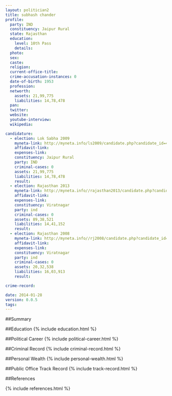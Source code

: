 ```yaml
---
layout: politician2
title: subhash chander
profile: 
  party: IND
  constituency: Jaipur Rural
  state: Rajasthan
  education: 
    level: 10th Pass
    details: 
  photo: 
  sex: 
  caste: 
  religion: 
  current-office-title: 
  crime-accusation-instances: 0
  date-of-birth: 1953
  profession: 
  networth: 
    assets: 21,99,775
    liabilities: 14,78,478
  pan: 
  twitter: 
  website: 
  youtube-interview: 
  wikipedia: 

candidature: 
  - election: Lok Sabha 2009
    myneta-link: http://myneta.info/ls2009/candidate.php?candidate_id=4813
    affidavit-link: 
    expenses-link: 
    constituency: Jaipur Rural 
    party: IND
    criminal-cases: 0
    assets: 21,99,775
    liabilities: 14,78,478
    result:  
  - election: Rajasthan 2013
    myneta-link: http://myneta.info//rajasthan2013/candidate.php?candidate_id=22
    affidavit-link: 
    expenses-link: 
    constituency: Viratnagar 
    party: ind
    criminal-cases: 0
    assets: 89,38,521
    liabilities: 14,41,152
    result:  
  - election: Rajasthan 2008
    myneta-link: http://myneta.info//rj2008/candidate.php?candidate_id=548
    affidavit-link: 
    expenses-link: 
    constituency: Viratnagar 
    party: ind
    criminal-cases: 0
    assets: 20,32,538
    liabilities: 16,03,913
    result:  

crime-record: 

date: 2014-01-28
version: 0.0.5
tags: 
---
```

##Summary


##Education
{% include education.html %}


##Political Career
{% include political-career.html %}


##Criminal Record
{% include criminal-record.html %}


##Personal Wealth
{% include personal-wealth.html %}


##Public Office Track Record
{% include track-record.html %}


##References


{% include references.html %}